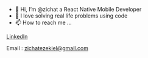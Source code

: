 - 👋 Hi, I’m @zichat a React Native Mobile Developer 
- 👀 I love solving real life problems using code 
- 📫 How to reach me ...


[LinkedIn](www.linkedin.com/in/zichat-ezekiel)

Email : zichatezekiel@gmail.com

<!---
zichat/zichat is a ✨ special ✨ repository because its `README.md` (this file) appears on your GitHub profile.
You can click the Preview link to take a look at your changes.
--->

